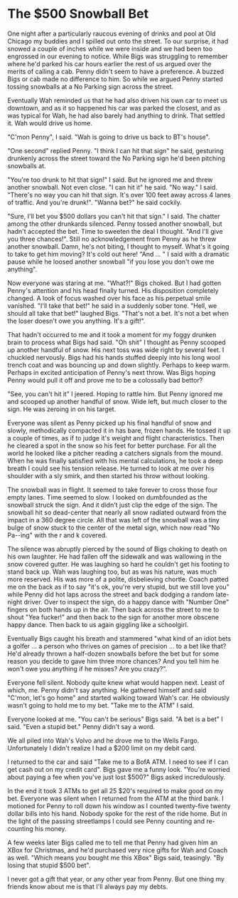 # The $500 Snowball Bet

One night after a particularly raucous evening of drinks and pool at Old Chicago my buddies and I spilled out onto the street. To our surprise, it had snowed a couple of inches while we were inside and we had been too engrossed in our evening to notice. While Bigs was struggling to remember where he'd parked his car hours earlier the rest of us argued over the merits of calling a cab. Penny didn't seem to have a preference. A buzzed Bigs or cab made no difference to him.  So while we argued Penny started tossing snowballs at a No Parking sign across the street. 

Eventually Wah reminded us that he had also driven his own car to meet us downtown, and as it so happened his car was parked the closest, and as was typical for Wah, he had also barely had anything to drink. That settled it. Wah would drive us home. 

"C'mon Penny", I said. "Wah is going to drive us back to BT's house". 

"One second" replied Penny. "I think I can hit that sign" he said, gesturing drunkenly across the street toward the No Parking sign he'd been pitching snowballs at. 

"You're too drunk to hit that sign!" I said. But he ignored me and threw another snowball. Not even close. "I can hit it" he said. "No way." I said. "There's no way you can hit that sign. It's over 100 feet away across 4 lanes of traffic. And you're drunk!". "Wanna bet?" he said cockily. 

"Sure, I'll bet you $500 dollars you can't hit that sign." I said. The chatter among the other drunkards silenced. Penny tossed another snowball, but hadn't accepted the bet. Time to sweeten the deal I thought. "And I'll give you three chances!". Still no acknowledgement from Penny as he threw another snowball. Damn, he's not biting, I thought to myself. What's it going to take to get him moving? It's cold out here! "And ... " I said with a dramatic pause while he loosed another snowball "if you lose you don't owe me anything". 

Now everyone was staring at me. "What?!" Bigs choked. But I had gotten Penny's attention and his head finally turned. His disposition completely changed. A look of focus washed over his face as his perpetual smile vanished. "I'll take that bet!" he said in a suddenly sober tone. "Hell, we should all take that bet!" laughed Bigs. "That's not a bet. It's not a bet when the loser doesn't owe you anything. It's a gift!". 

That hadn't occurred to me and it took a moment for my foggy drunken brain to process what Bigs had said. "Oh shit" I thought as Penny scooped up another handful of snow. His next toss was wide right by several feet. I chuckled nervously. Bigs had his hands stuffed deeply into his long wool trench coat and was bouncing up and down slightly. Perhaps to keep warm. Perhaps in excited anticipation of Penny's next throw. Was Bigs hoping Penny would pull it off and prove me to be a colossally bad bettor? 

"See, you can't hit it" I jeered. Hoping to rattle him. But Penny ignored me and scooped up another handful of snow. Wide left, but much closer to the sign. He was zeroing in on his target. 

Everyone was silent as Penny picked up his final handful of snow and slowly, methodically compacted it in has bare, frozen hands. He tossed it up a couple of times, as if to judge it's weight and flight characteristics. Then he cleared a spot in the snow so his feet for better purchase. For all the world he looked like a pitcher reading a catchers signals from the mound. When he was finally satisfied with his mental calculations, he took a deep breath I could see his tension release. He turned to look at me over his shoulder with a sly smirk, and then started his throw without looking. 

The snowball was in flight. It seemed to take forever to cross those four empty lanes. Time seemed to slow. I looked on dumbfounded as the snowball struck the sign. And it didn't just clip the edge of the sign. The snowball hit so dead-center that nearly all snow radiated outward from the impact in a 360 degree circle. All that was left of the snowball was a tiny bulge of snow stuck to the center of the metal sign, which now read "No Pa--ing" with the r and k covered.

The silence was abruptly pierced by the sound of Bigs choking to death on his own laughter. He had fallen off the sidewalk and was wallowing in the snow covered gutter. He was laughing so hard he couldn't get his footing to stand back up. Wah was laughing too, but as was his nature, was much more reserved. His was more of a polite, disbelieving chortle. Coach patted me on the back as if to say "it's ok, you're very stupid, but we still love you" while Penny did hot laps across the street and back dodging a random late-night driver. Over to inspect the sign, do a happy dance with "Number One" fingers on both hands up in the air. Then back across the street to me to shout "Yea fucker!" and then back to the sign for another more obscene happy dance. Then back to us again giggling like a schoolgirl. 

Eventually Bigs caught his breath and stammered "what kind of an idiot bets a golfer ... a person who thrives on games of precision ... to a bet like that? He'd already thrown a half-dozen snowballs before the bet but for some reason you decide to gave him three more chances? And you tell him he won't owe you anything if he misses? Are you crazy?". 

Everyone fell silent. Nobody quite knew what would happen next. Least of which, me. Penny didn't say anything. He gathered himself and said "C'mon, let's go home" and started walking toward Wah's car. He obviously wasn't going to hold me to my bet. "Take me to the ATM" I said. 

Everyone looked at me. "You can't be serious" Bigs said. "A bet is a bet" I said. "Even a stupid bet." Penny didn't say a word. 

We all piled into Wah's Volvo and he drove me to the Wells Fargo. Unfortunately I didn't realize I had a $200 limit on my debit card. 

I returned to the car and said "Take me to a BofA ATM. I need to see if I can get cash out on my credit card". Bigs gave me a funny look. "You're worried about paying a fee when you've just lost $500?" Bigs asked incredulously. 

In the end it took 3 ATMs to get all 25 $20's required to make good on my bet. Everyone was silent when I returned from the ATM at the third bank. I motioned for Penny to roll down his window as I counted twenty-five twenty dollar bills into his hand. Nobody spoke for the rest of the ride home. But in the light of the passing streetlamps I could see Penny counting and re-counting his money.  

A few weeks later Bigs called me to tell me that Penny had given him an XBox for Christmas, and he'd purchased very nice gifts for Wah and Coach as well. "Which means *you* bought me this XBox" Bigs said, teasingly. "By losing that stupid $500 bet". 

I never got a gift that year, or any other year from Penny. But one thing my friends know about me is that I'll always pay my debts. 

